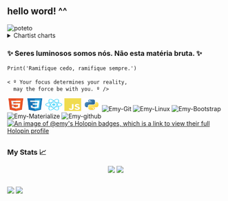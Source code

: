  ## hello word! ^^  

<!--Bixinho Acenando-->
<div><img alt="poteto" height="60" src="https://c.tenor.com/5iiD6jOOCuAAAAAC/quby-high-five.gif"></img>
<!--<details open><summary>Classic charts</summary><img src="https://github.com/lowlighter/MarceleSilv/blob/examples/metrics.plugin.stargazers.svg" alt=""></img></details>-->
  <details><summary>Chartist charts</summary><img src="https://github.com/lowlighter/MarceleSilv/blob/examples/metrics.plugin.stargazers.chartist.svg" alt=""></img></details> 

 <html>
  <body>
     <div style="display: inline-block; float: left;">  
       <tr>
         <th colspan="2"><h3> ✨ Seres luminosos somos nós. Não esta matéria bruta. ✨</h3></th>
      </tr>

    Print('Ramifique cedo, ramifique sempre.')
      
    < º Your focus determines your reality,
      may the force be with you. º />
         
  <div name="IconsByEmy" align="left">  
    <img alt="Emy-HTML" height="30" width="40" src="https://raw.githubusercontent.com/devicons/devicon/master/icons/html5/html5-original.svg">
    <img alt="Emy-CSS" height="30" width="40" src="https://raw.githubusercontent.com/devicons/devicon/master/icons/css3/css3-original.svg">
    <img alt="Emy-React" height="30" width="40" src="https://raw.githubusercontent.com/devicons/devicon/master/icons/react/react-original.svg">
    <img alt="Emy-JS" height="30" width="40" src="https://raw.githubusercontent.com/devicons/devicon/master/icons/javascript/javascript-plain.svg">
    <img alt="Emy-Python" height="30" width="40" src="https://raw.githubusercontent.com/devicons/devicon/master/icons/python/python-original.svg">
    <img alt="Emy-Git" height="30" width="40" src="https://cdn.jsdelivr.net/gh/devicons/devicon/icons/git/git-original.svg"/>  
    <img alt="Emy-Linux" height="30" width="40" src="https://cdn.jsdelivr.net/gh/devicons/devicon/icons/linux/linux-original.svg"/>
    <img alt="Emy-Bootstrap" height="30" width="40" src="https://user-images.githubusercontent.com/72084756/169810185-74996526-232e-48d4-880f-c231ac5abfcb.png"/> 
    <img alt="Emy-Materialize" height="30" width="40" src="https://raw.githubusercontent.com/prplx/svg-logos/5585531d45d294869c4eaab4d7cf2e9c167710a9/svg/materialize.svg"/> <img alt="Emy-github" height="30" width="40" src="https://camo.githubusercontent.com/27580a32faa17e70eb452c4d5da3c99194238de3451ffebb88ac92b53f50b98a/68747470733a2f2f6769746875622e6769746875626173736574732e636f6d2f696d616765732f6d6f6e612d6c6f6164696e672d64656661756c742e676966">
   </div>
 </div>
   
  
<!-- Agente S snake! -->
  <!--![snake gif](https://github.com/MarceleSilv/MarceleSilv/blob/output/github-contribution-grid-snake.svg)-->
  <!--[![@emy's Holopin board](https://holopin.io/api/user/board?user=emy)](https://holopin.io/@emy)-->
  [![An image of @emy's Holopin badges, which is a link to view their full Holopin profile](https://holopin.me/emy)](https://holopin.io/@emy)

   ##
  
  <th colspan="3">
    <h3>
      My Stats 📈
    </h3>
  </th>
  
<div align="center">
  <a href="https://github.com/MarceleSilv/MarceleSilv">
   <div style="display: inline-block">
    <img height="160em" src="https://github-readme-stats.vercel.app/api?username=MarceleSilv&show_icons=true&theme=omni&hide_border=true&include_all_commits=true&count_private=true"/> 
  <!--<img aling="180em" src="https://github-readme-stats.vercel.app/api/top-langs/?username=MarceleSilv&layout=compact&langs_count=7&theme=omni&hide_border=true"/>-->
    <img aling="150em" src="https://github-readme-stats.vercel.app/api/pin/?username=MarceleSilv&repo=github-readme-stats&theme=omni&hide_border=true"/>
    <!--<img src="https://github-readme-stats.vercel.app/api/top-langs/?username=MarceleSilv&layout=compact&theme=omni&hide_border=true" width="313" />-->
    </div> 
 </a>
 
</div>
    
    
   ##
  
  <div style="display: inline-block; float: left;">
  <a align="center" href="https://instagram.com/emy_npm" target="_blank"><img src="https://img.shields.io/badge/-Instagram-%23E4405F?style=for-the-badge&logo=instagram&logoColor=white" target="_blank"></a>
  <a align="center" href = "mailto:contatomarcelesilvaf186@gmail.com"><img src="https://img.shields.io/badge/-Gmail-%23333?style=for-the-badge&logo=gmail&logoColor=white" target="_blank"></a>
    </div>
   </div>
 </body>
 </html>
